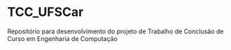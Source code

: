 # TCC_UFSCar
Repositório para desenvolvimento do projeto de Trabalho de Conclusão de Curso em Engenharia de Computação
